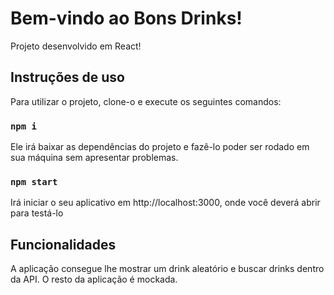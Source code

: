 # Bem-vindo ao Bons Drinks!

Projeto desenvolvido em React!

## Instruções de uso

Para utilizar o projeto, clone-o e execute os seguintes comandos:

### `npm i`

Ele irá baixar as dependências do projeto e fazê-lo poder ser rodado em sua máquina sem apresentar problemas.

### `npm start`

Irá iniciar o seu aplicativo em http://localhost:3000, onde você deverá abrir para testá-lo

## Funcionalidades

A aplicação consegue lhe mostrar um drink aleatório e buscar drinks dentro da API. O resto da aplicação é mockada.